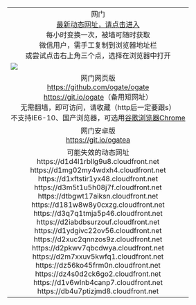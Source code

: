 ﻿<table>
  <tr></tr>
  <!--tr><td colspan=2 align=center><img src="https://cloud.githubusercontent.com/assets/11880933/13434984/f430fae2-e012-11e5-814f-c2df1e82b247.jpg" /></td></tr-->
  <tr><td colspan=2 align=center>网门<br/>
    <a href="https://d2wvgk0jnw2wbh.cloudfront.net">最新动态网址，请点击进入</a><br/>每小时变换一次，被墙可随时获取<br/>微信用户，需手工复制到浏览器地址栏<br>或尝试点击右上角三个点，选择在浏览器中打开
    <!--br>* IE6打开动态网址须在选项中勾选TLS 1.0--></td>
  </tr>
  <tr>
    <td colspan=2><a href="https://d2wvgk0jnw2wbh.cloudfront.net" target="_blank"><img src="https://cloud.githubusercontent.com/assets/11880933/15631437/70d0a74e-259d-11e6-946f-6237b4b657bd.jpg" /></a></td> 
  </tr>
  <tr>
    <td colspan=2 align=center>网门网页版<br/>
      <a href="https://github.com/ogate/ogate/blob/master/README.md" target="_blank">https://github.com/ogate/ogate</a><br/>
      <a href="https://git.io/ogate" target="_blank">https://git.io/ogate</a>（备用短网址）<br>
      无需翻墙，即可访问，请收藏（http后一定要跟s）<br/>
      不支持IE6-10、国产浏览器，可选用<a href="https://d2wvgk0jnw2wbh.cloudfront.net/ogUP.aspx?name=2A/ChromePortable.zip">谷歌浏览器Chrome</a></td>
  </tr>
  <tr>
    <td colspan=2 align=center>网门安卓版<br/><a href="https://d2wvgk0jnw2wbh.cloudfront.net/ogUP.aspx?name=2A/oGate101.apk">https://git.io/ogatea</a></td>
  </tr>
  <tr>
  <tr>
    <td colspan=2 align=center>可能失效的动态网址
<br>https://d1d4l1rbllg9u8.cloudfront.net
<br>https://d1mg02my4wdxh4.cloudfront.net
<br>https://d1xftstir1yx48.cloudfront.net
<br>https://d3m5t1u5h08j7f.cloudfront.net
<br>https://dtbgwt17aiksn.cloudfront.net
<br>https://d181w8w8y0cxzg.cloudfront.net
<br>https://d3q7q1tmja5p46.cloudfront.net
<br>https://d2iabdbsurzouf.cloudfront.net
<br>https://d1ydgivc22ov56.cloudfront.net
<br>https://d2xuc2qnnzos9z.cloudfront.net
<br>https://d2pkwv7qbcdwya.cloudfront.net
<br>https://d2m7xxuv5kwfq1.cloudfront.net
<br>https://dz56ko45frm0n.cloudfront.net
<br>https://dz4s0d2ck6go2.cloudfront.net
<br>https://d1v6wlnb4canp7.cloudfront.net
<br>https://db4u7ptizjmd8.cloudfront.net
    </td>
  </tr>
</table>
